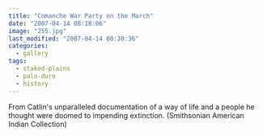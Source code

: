 ```yaml
---
title: "Comanche War Party on the March"
date: "2007-04-14 08:18:06"
image: "255.jpg"
last_modified: "2007-04-14 08:30:36"
categories:
  - gallery
tags:
  - staked-plains
  - palo-duro
  - history  
---
```


From Catlin's unparalleled documentation of a way of life and a people he thought were doomed to impending extinction. (Smithsonian American Indian Collection)
